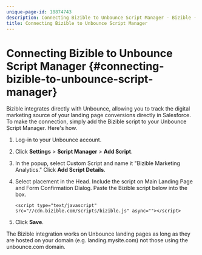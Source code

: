 ```yaml
---
unique-page-id: 18874743
description: Connecting Bizible to Unbounce Script Manager - Bizible - Product Documentation
title: Connecting Bizible to Unbounce Script Manager
---
```


# Connecting Bizible to Unbounce Script Manager {#connecting-bizible-to-unbounce-script-manager}

Bizible integrates directly with Unbounce, allowing you to track the digital marketing source of your landing page conversions directly in Salesforce. To make the connection, simply add the Bizible script to your Unbounce Script Manager. Here's how.

1. Log-in to your Unbounce account.
1. Click **Settings** > **Script Manager** > **Add Script**.
1. In the popup, select Custom Script and name it "Bizible Marketing Analytics." Click **Add Script Details**.
1. Select placement in the Head. Include the script on Main Landing Page and Form Confirmation Dialog. Paste the Bizible script below into the box.

   `<script type="text/javascript" src="//cdn.bizible.com/scripts/bizible.js" async=""></script>`

1. Click **Save**.

The Bizible integration works on Unbounce landing pages as long as they are hosted on your domain (e.g. landing.mysite.com) not those using the unbounce.com domain.
